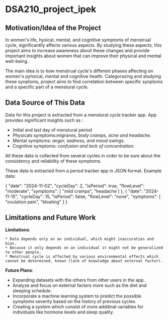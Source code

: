 # DSA210_project_ipek

## Motivation/Idea of the Project 

In women's life, hysical, mental, and cognitive symptoms of menstrual cycle, significantlly affects various aspects. By studying these aspects, this project aims to increase awareness about these changes and provide important insights about women that can improve their physical and mental well-being.

The main idea is to how menstrual cycle's different phases affecting on women's pyhsical, mental and cognitive health. Categorazing and studying these synptoms, project aims to find correlation between specific synptoms and a specific part of a menstural cycle.


## Data Source of This Data

Data for this project is extracted from a menstural cycle tracker app. App provides significant insights such as :
  * Initial and last day of menstural period
  * Physicals symptoms:_migranes, body cramps, acne and headache._
  * Mental symptoms: _anger, sadness, and mood swings._
  * Cognitive symptoms: _confusion and lack of concentration._

All these data is collected from several cycles in order to be sure about the consistency and reliability of these symptoms.

These data is extracted from a period tracker app in JSON format. Example data:

 {
      "date": "2024-11-02",
      "cycleDay": 2,
      "isPeriod": true,
      "flowLevel": "moderate",
      "symptoms": [
        "mild cramps",
        "headache
        ]
    },
    {
      "date": "2024-11-15",
      "cycleDay": 15,
      "isPeriod": false,
      "flowLevel": "none",
      "symptoms": [
        "ovulation pain",
        "bloating"
      ]
    }

 
 
## Limitations and Future Work
**Limitations**: 

    * Data depends only on an individual, which might inaccuraties and bias.
    * Because it only depends on an individual it might not be generalized to other people.
    * Menstrual cycle is affected by various environmental effects which cannot be determined, known (lack of knowladge about external factor).

**Future Plans**:

   * Expanding datasets with the others from other users in the app.
   * Analyze and focus on external factors more such as the diet and sleeping schedule.
   * Incorporate a machine learning system to predict the possible symptoms severity based on the history of previous cycles.
   * Creating a system which consist of more additinal variables for individuals like hormone levels and sleep quality.
    

  
